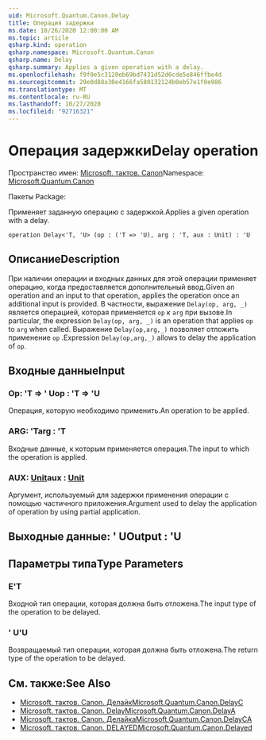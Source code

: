 ```yaml
---
uid: Microsoft.Quantum.Canon.Delay
title: Операция задержки
ms.date: 10/26/2020 12:00:00 AM
ms.topic: article
qsharp.kind: operation
qsharp.namespace: Microsoft.Quantum.Canon
qsharp.name: Delay
qsharp.summary: Applies a given operation with a delay.
ms.openlocfilehash: f9f0e5c3120eb69bd7431d52d6cde5e846ffbe4d
ms.sourcegitcommit: 29e0d88a30e4166fa580132124b0eb57e1f0e986
ms.translationtype: MT
ms.contentlocale: ru-RU
ms.lasthandoff: 10/27/2020
ms.locfileid: "92716321"
---
```

# <a name="delay-operation"></a><span data-ttu-id="97057-102">Операция задержки</span><span class="sxs-lookup"><span data-stu-id="97057-102">Delay operation</span></span>

<span data-ttu-id="97057-103">Пространство имен: [Microsoft. тактов. Canon](xref:Microsoft.Quantum.Canon)</span><span class="sxs-lookup"><span data-stu-id="97057-103">Namespace: [Microsoft.Quantum.Canon](xref:Microsoft.Quantum.Canon)</span></span>

<span data-ttu-id="97057-104">Пакеты [](https://nuget.org/packages/)</span><span class="sxs-lookup"><span data-stu-id="97057-104">Package: [](https://nuget.org/packages/)</span></span>


<span data-ttu-id="97057-105">Применяет заданную операцию с задержкой.</span><span class="sxs-lookup"><span data-stu-id="97057-105">Applies a given operation with a delay.</span></span>

```qsharp
operation Delay<'T, 'U> (op : ('T => 'U), arg : 'T, aux : Unit) : 'U
```


## <a name="description"></a><span data-ttu-id="97057-106">Описание</span><span class="sxs-lookup"><span data-stu-id="97057-106">Description</span></span>

<span data-ttu-id="97057-107">При наличии операции и входных данных для этой операции применяет операцию, когда предоставляется дополнительный ввод.</span><span class="sxs-lookup"><span data-stu-id="97057-107">Given an operation and an input to that operation, applies the operation once an additional input is provided.</span></span>
<span data-ttu-id="97057-108">В частности, выражение `Delay(op, arg, _)` является операцией, которая применяется `op` к `arg` при вызове.</span><span class="sxs-lookup"><span data-stu-id="97057-108">In particular, the expression `Delay(op, arg, _)` is an operation that applies `op` to `arg` when called.</span></span>
<span data-ttu-id="97057-109">Выражение `Delay(op,arg,_)` позволяет отложить применение `op` .</span><span class="sxs-lookup"><span data-stu-id="97057-109">Expression `Delay(op,arg,_)` allows to delay the application of `op`.</span></span>

## <a name="input"></a><span data-ttu-id="97057-110">Входные данные</span><span class="sxs-lookup"><span data-stu-id="97057-110">Input</span></span>

### <a name="op--t--u"></a><span data-ttu-id="97057-111">Op: 'T => ' U</span><span class="sxs-lookup"><span data-stu-id="97057-111">op : 'T => 'U</span></span> 

<span data-ttu-id="97057-112">Операция, которую необходимо применить.</span><span class="sxs-lookup"><span data-stu-id="97057-112">An operation to be applied.</span></span>


### <a name="arg--t"></a><span data-ttu-id="97057-113">ARG: 'T</span><span class="sxs-lookup"><span data-stu-id="97057-113">arg : 'T</span></span>

<span data-ttu-id="97057-114">Входные данные, к которым применяется операция.</span><span class="sxs-lookup"><span data-stu-id="97057-114">The input to which the operation is applied.</span></span>


### <a name="aux--unit"></a><span data-ttu-id="97057-115">AUX: [Unit](xref:microsoft.quantum.lang-ref.unit)</span><span class="sxs-lookup"><span data-stu-id="97057-115">aux : [Unit](xref:microsoft.quantum.lang-ref.unit)</span></span>

<span data-ttu-id="97057-116">Аргумент, используемый для задержки применения операции с помощью частичного приложения.</span><span class="sxs-lookup"><span data-stu-id="97057-116">Argument used to delay the application of operation by using partial application.</span></span>



## <a name="output--u"></a><span data-ttu-id="97057-117">Выходные данные: ' U</span><span class="sxs-lookup"><span data-stu-id="97057-117">Output : 'U</span></span>



## <a name="type-parameters"></a><span data-ttu-id="97057-118">Параметры типа</span><span class="sxs-lookup"><span data-stu-id="97057-118">Type Parameters</span></span>

### <a name="t"></a><span data-ttu-id="97057-119">Е</span><span class="sxs-lookup"><span data-stu-id="97057-119">'T</span></span>

<span data-ttu-id="97057-120">Входной тип операции, которая должна быть отложена.</span><span class="sxs-lookup"><span data-stu-id="97057-120">The input type of the operation to be delayed.</span></span>
### <a name="u"></a><span data-ttu-id="97057-121">' U</span><span class="sxs-lookup"><span data-stu-id="97057-121">'U</span></span>

<span data-ttu-id="97057-122">Возвращаемый тип операции, которая должна быть отложена.</span><span class="sxs-lookup"><span data-stu-id="97057-122">The return type of the operation to be delayed.</span></span>

## <a name="see-also"></a><span data-ttu-id="97057-123">См. также:</span><span class="sxs-lookup"><span data-stu-id="97057-123">See Also</span></span>

- [<span data-ttu-id="97057-124">Microsoft. тактов. Canon. Делайк</span><span class="sxs-lookup"><span data-stu-id="97057-124">Microsoft.Quantum.Canon.DelayC</span></span>](xref:Microsoft.Quantum.Canon.DelayC)
- [<span data-ttu-id="97057-125">Microsoft. тактов. Canon. Delay</span><span class="sxs-lookup"><span data-stu-id="97057-125">Microsoft.Quantum.Canon.DelayA</span></span>](xref:Microsoft.Quantum.Canon.DelayA)
- [<span data-ttu-id="97057-126">Microsoft. тактов. Canon. Делайка</span><span class="sxs-lookup"><span data-stu-id="97057-126">Microsoft.Quantum.Canon.DelayCA</span></span>](xref:Microsoft.Quantum.Canon.DelayCA)
- [<span data-ttu-id="97057-127">Microsoft. тактов. Canon. DELAYED</span><span class="sxs-lookup"><span data-stu-id="97057-127">Microsoft.Quantum.Canon.Delayed</span></span>](xref:Microsoft.Quantum.Canon.Delayed)